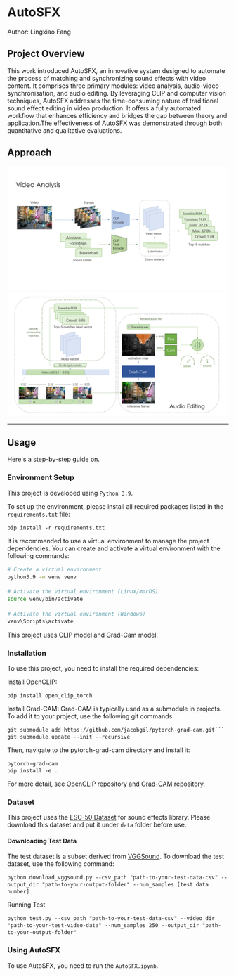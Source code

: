 # AutoSFX
Author: Lingxiao Fang

## Project Overview
This work introduced AutoSFX, an innovative system designed to automate the process of matching and synchronizing sound effects with video content. It comprises three primary modules: video analysis, audio-video synchronisation, and audio editing. By leveraging CLIP  and computer vision techniques, AutoSFX addresses the time-consuming nature of traditional sound effect editing in video production. It offers a fully automated workflow that enhances efficiency and bridges the gap between theory and application.The effectiveness of AutoSFX was demonstrated through both quantitative and qualitative evaluations.

## Approach
<img src="./doc/video_analysis.jpg" width="600" alt="Overview of AutoSFX Workflow">
<img src="./doc/synchronisation_editing.jpg" width="600" alt="Overview of AutoSFX Workflow">

---
## Usage
Here's a step-by-step guide on.

### Environment Setup

This project is developed using `Python 3.9`. 

To set up the environment, please install all required packages listed in the `requirements.txt` file:

```
pip install -r requirements.txt
```

It is recommended to use a virtual environment to manage the project dependencies. You can create and activate a virtual environment with the following commands:

```bash
# Create a virtual environment
python3.9 -m venv venv

# Activate the virtual environment (Linux/macOS)
source venv/bin/activate

# Activate the virtual environment (Windows)
venv\Scripts\activate
```
This project uses CLIP model and Grad-Cam model.

### Installation
To use this project, you need to install the required dependencies:

Install OpenCLIP:
```
pip install open_clip_torch
```

Install Grad-CAM:
Grad-CAM is typically used as a submodule in projects. To add it to your project, use the following git commands:

```
git submodule add https://github.com/jacobgil/pytorch-grad-cam.git```
git submodule update --init --recursive
```
Then, navigate to the pytorch-grad-cam directory and install it:
```
pytorch-grad-cam
pip install -e .
```
For more detail, see [OpenCLIP](https://github.com/mlfoundations/open_clip.git) repository and [Grad-CAM](https://github.com/ramprs/grad-cam.git) repository.

### Dataset

This project uses the [ESC-50 Dataset](https://github.com/karolpiczak/ESC-50.git) for sound effects library. Please download this dataset and put it under `data` folder before use.

#### Downloading Test Data
The test dataset is a subset derived from [VGGSound](https://github.com/hche11/VGGSound.git). To download the test dataset, use the following command:
```
python download_vggsound.py --csv_path "path-to-your-test-data-csv" --output_dir "path-to-your-output-folder" --num_samples [test data number]
```
Running Test
```
python test.py --csv_path "path-to-your-test-data-csv" --video_dir "path-to-your-test-video-data" --num_samples 250 --output_dir "path-to-your-output-folder"
```

### Using AutoSFX
To use AutoSFX, you need to run the `AutoSFX.ipynb`.